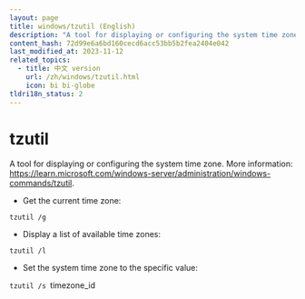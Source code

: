 ```yaml
---
layout: page
title: windows/tzutil (English)
description: "A tool for displaying or configuring the system time zone."
content_hash: 72d99e6a6bd160cecd6acc53bb5b2fea2404e042
last_modified_at: 2023-11-12
related_topics:
  - title: 中文 version
    url: /zh/windows/tzutil.html
    icon: bi bi-globe
tldri18n_status: 2
---
```

# tzutil

A tool for displaying or configuring the system time zone.
More information: <https://learn.microsoft.com/windows-server/administration/windows-commands/tzutil>.

- Get the current time zone:

`tzutil /g`

- Display a list of available time zones:

`tzutil /l`

- Set the system time zone to the specific value:

`tzutil /s `<span class="tldr-var badge badge-pill bg-dark-lm bg-white-dm text-white-lm text-dark-dm font-weight-bold">timezone_id</span>
